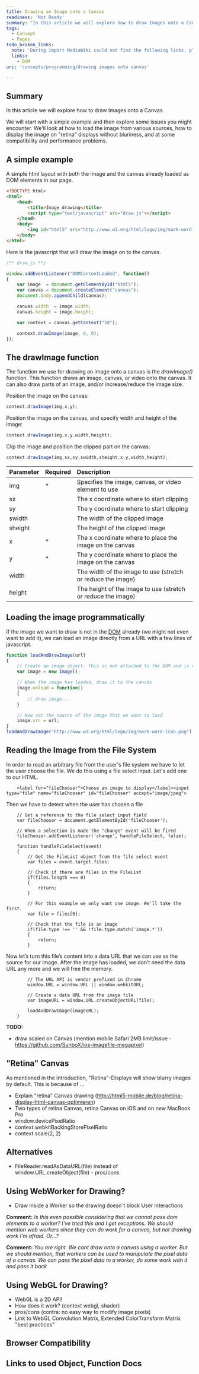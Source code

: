 ```yaml
---
title: Drawing an Image onto a Canvas
readiness: 'Not Ready'
summary: "In this article we will explore how to draw Images onto a Canvas. \n"
tags:
  - Concept
  - Pages
todo_broken_links:
  note: 'During import MediaWiki could not find the following links, please fix and adjust this list.'
  links:
    - DOM
uri: 'concepts/programming/drawing images onto canvas'

---
```

## <span>Summary</span>

In this article we will explore how to draw Images onto a Canvas.

We will start with a simple example and then explore some issues you might encounter. We'll look at how to load the image from various sources, how to display the image on "retina" displays without bluriness, and at some compatibility and performance problems.

## <span>A simple example</span>

A simple html layout with both the image and the canvas already loaded as DOM elements in our page.

``` html
<!DOCTYPE html>
<html>
    <head>
        <title>Image drawing</title>
        <script type="text/javascript" src="draw.js"></script>
    </head>
    <body>
        <img id="html5" src="http://www.w3.org/html/logo/img/mark-word-icon.png" />
    </body>
</html>
```

 Here is the javascript that will draw the image on to the canvas.

``` js
/** draw.js **/

window.addEventListener("DOMContentLoaded", function()
{
    var image  = document.getElementById("html5");
    var canvas = document.createElement("canvas");
    document.body.appendChild(canvas);

    canvas.width  = image.width;
    canvas.height = image.height;

    var context = canvas.getContext("2d");

    context.drawImage(image, 0, 0);
});
```

## <span>The drawImage function</span>

The function we use for drawing an image onto a canvas is the *drawImage()* function. This function draws an image, canvas, or video onto the canvas. It can also draw parts of an image, and/or increase/reduce the image size.

Position the image on the canvas:

``` js
context.drawImage(img,x,y);
```

 Position the image on the canvas, and specify width and height of the image:

``` js
context.drawImage(img,x,y,width,height);
```

 Clip the image and position the clipped part on the canvas:

``` js
context.drawImage(img,sx,sy,swidth,sheight,x,y,width,height);
```

|Parameter|Required|Description|
|:--------|:-------|:----------|
|img|\*|Specifies the image, canvas, or video element to use|
|sx| |The x coordinate where to start clipping|
|sy| |The y coordinate where to start clipping|
|swidth| |The width of the clipped image|
|sheight| |The height of the clipped image|
|x|\*|The x coordinate where to place the image on the canvas|
|y|\*|The y coordinate where to place the image on the canvas|
|width| |The width of the image to use (stretch or reduce the image)|
|height| |The height of the image to use (stretch or reduce the image)|

## <span>Loading the image programmatically</span>

If the image we want to draw is not in the [DOM](/w/index.php?title=DOM&action=edit&redlink=1) already (we might not even want to add it), we can load an image directly from a URL with a few lines of javascript.

``` js
function loadAndDrawImage(url)
{
    // Create an image object. This is not attached to the DOM and is not part of the page.
    var image = new Image();

    // When the image has loaded, draw it to the canvas
    image.onload = function()
    {
        // draw image...
    }

    // Now set the source of the image that we want to load
    image.src = url;
}
loadAndDrawImage("http://www.w3.org/html/logo/img/mark-word-icon.png");
```

## <span>Reading the Image from the File System</span>

In order to read an arbitrary file from the user's file system we have to let the user choose the file. We do this using a file select input. Let's add one to our HTML.

        <label for="fileChooser">Choose an image to display</label><input type="file" name="fileChooser" id="fileChooser" accept="image/jpeg">

Then we have to detect when the user has chosen a file

        // Get a reference to the file select input field
        var fileChooser = document.getElementById('fileChooser');

        // When a selection is made the "change" event will be fired
        fileChooser.addEventListener('change', handleFileSelect, false);

        function handleFileSelect(event)
        {
            // Get the FileList object from the file select event
            var files = event.target.files;

            // Check if there are files in the FileList
            if(files.length === 0)
            {
                return;
            }

            // For this example we only want one image. We'll take the first.
            var file = files[0];

            // Check that the file is an image
            if(file.type !== '' && !file.type.match('image.*'))
            {
                return;
            }

Now let’s turn this file’s content into a data URL that we can use as the source for our image. After the image has loaded, we don’t need the data URL any more and we will free the memory.

            // The URL API is vendor prefixed in Chrome
            window.URL = window.URL || window.webkitURL;

            // Create a data URL from the image file
            var imageURL = window.URL.createObjectURL(file);

            loadAndDrawImage(imageURL);
        }

**TODO:**

-   draw scaled on Canvas (mention mobile Safari 2MB limit/issue - <https://github.com/SunboX/ios-imagefile-megapixel>)

## <span>"Retina" Canvas</span>

As mentioned in the introduction, "Retina"-Displays will show blurry images by default. This is because of ...

-   Explain "retina" Canvas drawing (<http://html5-mobile.de/blog/retina-display-html-canvas-optimieren>)
-   Two types of retina Canvas, retina Canvas on iOS and on new MacBook Pro
-   window.devicePixelRatio
-   context.webkitBackingStorePixelRatio
-   context.scale(2, 2)

## <span>Alternatives</span>

-   FileReader.readAsDataURL(file) instead of window.URL.createObject(file) - pros/cons

## <span>Using WebWorker for Drawing?</span>

-   Draw inside a Worker so the drawing doesn´t block User interactions

**Comment:** *Is this even possible considering that we cannot pass dom elements to a worker? I've tried this and I get exceptions. We should mention web workers since they can do work for a canvas, but not drawing work I'm afraid. Or...?*

**Comment:** *You are right. We cant draw onto a canvas using a worker. But we should mention, that workers can be used to manipulate the pixel data of a canvas. We can pass the pixel data to a worker, do some work with it and pass it back*

## <span>Using WebGL for Drawing?</span>

-   WebGL is a 2D API!
-   How does it work? (context webgl, shader)
-   pros/cons (contra: no easy way to modify image pixels)
-   Link to WebGL Convolution Matrix, Extended ColorTransform Matrix "best practices"

## <span>Browser Compatibility</span>

## <span>Links to used Object, Function Docs</span>

